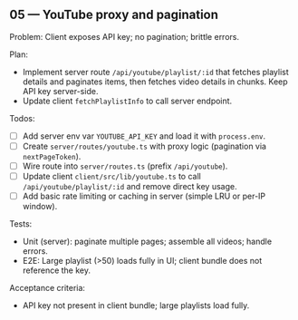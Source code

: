 ## 05 — YouTube proxy and pagination

Problem: Client exposes API key; no pagination; brittle errors.

Plan:
- Implement server route `/api/youtube/playlist/:id` that fetches playlist details and paginates items, then fetches video details in chunks. Keep API key server-side.
- Update client `fetchPlaylistInfo` to call server endpoint.

Todos:
- [ ] Add server env var `YOUTUBE_API_KEY` and load it with `process.env`.
- [ ] Create `server/routes/youtube.ts` with proxy logic (pagination via `nextPageToken`).
- [ ] Wire route into `server/routes.ts` (prefix `/api/youtube`).
- [ ] Update client `client/src/lib/youtube.ts` to call `/api/youtube/playlist/:id` and remove direct key usage.
- [ ] Add basic rate limiting or caching in server (simple LRU or per-IP window).

Tests:
- Unit (server): paginate multiple pages; assemble all videos; handle errors.
- E2E: Large playlist (>50) loads fully in UI; client bundle does not reference the key.

Acceptance criteria:
- API key not present in client bundle; large playlists load fully.

